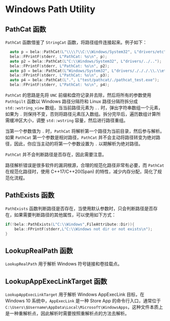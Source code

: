 # Windows Path Utility

## PathCat 函数

`PathCat` 函数借鉴了 `StringCat` 函数，将路径组件连接起来。例子如下：

```c++
  auto p = bela::PathCat(L"\\\\?\\C:\\Windows/System32", L"drivers/etc", L"hosts");
  bela::FPrintF(stderr, L"PathCat: %s\n", p);
  auto p2 = bela::PathCat(L"C:\\Windows/System32", L"drivers/../..");
  bela::FPrintF(stderr, L"PathCat: %s\n", p2);
  auto p3 = bela::PathCat(L"Windows/System32", L"drivers/./././.\\.\\etc");
  bela::FPrintF(stderr, L"PathCat: %s\n", p3);
  auto p4 = bela::PathCat(L".", L"test/pathcat/./pathcat_test.exe");
  bela::FPrintF(stderr, L"PathCat: %s\n", p4);
```
`PathCat` 的思路是先将 `UNC` 前缀和盘符记录并去除，然后将所有的参数使用 `PathSpilt` 函数以 Windows 路径分隔符和 Linux 路径分隔符拆分成 `std::wstring_view` 数组，当当前路径元素为 `..` 时，弹出字符串数组一个元素，如果为 `.` 则保持不变，否则将路径元素压入数组。拆分完毕后，遍历数组计算所需缓冲区大小，调整 `std::wstring` 容量，然后进行路径重组。

当第一个参数值为 `.` 时，`PathCat` 将解析第一个路径为当前目录，然后参与解析。如果 `PathCat` 第一个参数是相对路径，`PathCat` 并不会主动将路径转变为绝对路径，因此，你应当主动的将第一个参数设置为 `.` 以期解析为绝对路径。

`PathCat` 并不会判断路径是否存在，因此需要注意。

路径解析错误是很多软件的漏洞根源，合理的规范化路径非常有必要，而 `PathCat` 在规范化路径时，使用 C++17/C++20(Span) 的特性，减少内存分配，简化了规范化流程。


## PathExists 函数

`PathExists` 函数判断路径是否存在，当使用默认参数时，只会判断路径是否存在，如果需要判断路径的其他属性，可以使用如下方式：

```c++
if(!bela::PathExists(L"C:\\Windows",FileAttribute::Dir)){
    bela::FPrintF(stderr,L"C:\\Windows not dir or not exists\n");
}
```

## LookupRealPath 函数

`LookupRealPath` 用于解析 Windows 符号链接和卷挂载点。

## LookupAppExecLinkTarget 函数

`LookupAppExecLinkTarget` 用于解析 Windows AppExecLink 目标，在 Windows 10 系统中，`AppExecLink` 是一种 Store App 的命令行入口，通常位于 `C:\Users\$Username\AppData\Local\Microsoft\WindowsApps`，这种文件本质上是一种重解析点，因此解析时需要按照重解析点的方法去解析。
